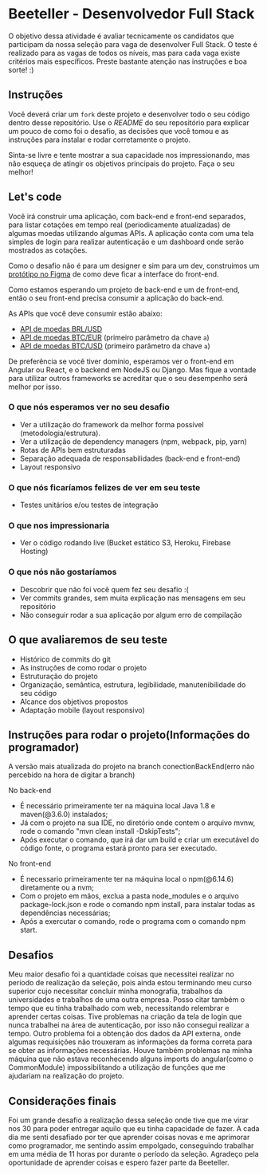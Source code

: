 # Beeteller - Desenvolvedor Full Stack

O objetivo dessa atividade é avaliar tecnicamente os candidatos que participam da nossa seleção para vaga de desenvolver Full Stack. O teste é realizado para as vagas de todos os níveis, mas para cada vaga existe critérios mais específicos. 
Preste bastante atenção nas instruções e boa sorte! :)


## Instruções

Você deverá criar um `fork` deste projeto e desenvolver todo o seu código dentro desse repositório. Use o *README* do seu repositório para explicar um pouco de como foi o desafio, as decisões que você tomou e as instruções para instalar e rodar corretamente o projeto.

Sinta-se livre e tente mostrar a sua capacidade nos impressionando, mas não esqueça de atingir os objetivos principais do projeto. Faça o seu melhor!

## Let's code

Você irá construir uma aplicação, com back-end e front-end separados, para listar cotações em tempo real (periodicamente atualizadas) de algumas moedas utilizando algumas APIs. A aplicação conta com uma tela simples de login para realizar autenticação e um dashboard onde serão mostrados as cotações.

Como o desafio não é para um designer e sim para um dev, construimos um [protótipo no Figma](https://www.figma.com/file/k7SF69GbpxkgtbaPaSISow/Case?node-id=0%3A1) de como deve ficar a interface do front-end.

Como estamos esperando um projeto de back-end e um de front-end, então o seu front-end precisa consumir a aplicação do back-end.

As APIs que você deve consumir estão abaixo:

* [API de moedas BRL/USD](https://docs.awesomeapi.com.br/api-de-moedas)
* [API de moedas BTC/EUR](https://api.kraken.com/0/public/Ticker?pair=XBTeur) (primeiro parâmetro da chave `a`)
* [API de moedas BTC/USD](https://api.kraken.com/0/public/Ticker?pair=XBTusd) (primeiro parâmetro da chave `a`)

De preferência se você tiver domínio, esperamos ver o front-end em Angular ou React, e o backend em NodeJS ou Django. Mas fique a vontade para utilizar outros frameworks se acreditar que o seu desempenho será melhor por isso.


### O que nós esperamos ver no seu desafio

* Ver a utilização do framework da melhor forma possível (metodologia/estrutura).
* Ver a utilização de dependency managers (npm, webpack, pip, yarn)
* Rotas de APIs bem estruturadas
* Separação adequada de responsabilidades (back-end e front-end)
* Layout responsivo

### O que nós ficaríamos felizes de ver em seu teste

* Testes unitários e/ou testes de integração

### O que nos impressionaria

* Ver o código rodando live (Bucket estático S3, Heroku, Firebase Hosting)

### O que nós não gostaríamos

* Descobrir que não foi você quem fez seu desafio :(
* Ver commits grandes, sem muita explicação nas mensagens em seu repositório 
* Não conseguir rodar a sua aplicação por algum erro de compilação

## O que avaliaremos de seu teste

* Histórico de commits do git
* As instruções de como rodar o projeto
* Estruturação do projeto
* Organização, semântica, estrutura, legibilidade, manutenibilidade do seu código
* Alcance dos objetivos propostos
* Adaptação mobile (layout responsivo)

## Instruções para rodar o projeto(Informações do programador)
A versão mais atualizada do projeto na branch conectionBackEnd(erro não percebido na hora de digitar a branch)

No back-end
* É necessário primeiramente ter na máquina local Java 1.8 e maven(@3.6.0) instalados;
* Já com o projeto na sua IDE, no diretório onde contem o arquivo mvnw, rode o comando "mvn clean install -DskipTests";
* Após executar o comando, que irá dar um build e criar um executável do código fonte, o programa estará pronto para ser executado.

No front-end
* É necessario primeiramente ter na máquina local o npm(@6.14.6) diretamente ou a nvm;
* Com o projeto em mãos, exclua a pasta node_modules e o arquivo package-lock.json e rode o comando npm install, para instalar todas as dependências necessárias;
* Após a exercutar o comando, rode o programa com o comando npm start.

## Desafios
Meu maior desafio foi a quantidade coisas que necessitei realizar no período de realização da seleção, pois ainda estou terminando meu curso superior cujo necessitar concluir minha monografia, trabalhos da universidades e trabalhos de uma outra empresa. Posso citar também o tempo que eu tinha trabalhado com web, necessitando relembrar e aprender certas coisas. Tive problemas na criação da tela de login que nunca trabalhei na área de autenticação, por isso não consegui realizar a tempo. Outro problema foi a obtenção dos dados da API externa, onde algumas requisições não trouxeram as informações da forma correta para se obter as informações necessárias. Houve também problemas na minha máquina que não estava reconhecendo alguns imports do angular(como o CommonModule) impossibilitando a utilização de funções que me ajudariam na realização do projeto.

## Considerações finais
Foi um grande desafio a realização dessa seleção onde tive que me virar nos 30 para poder entregar aquilo que eu tinha capacidade de fazer. A cada dia me senti desafiado por ter que aprender coisas novas e me aprimorar como programador, me sentindo assim empolgado, conseguindo trabalhar em uma média de 11 horas por durante o período da seleção. Agradeço pela oportunidade de aprender coisas e espero fazer parte da Beeteller.

